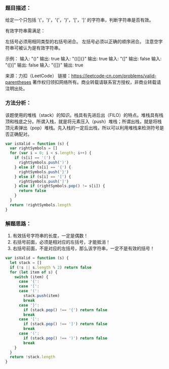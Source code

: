 ### 题目描述：

给定一个只包括 '('，')'，'{'，'}'，'['，']' 的字符串，判断字符串是否有效。

有效字符串需满足：

左括号必须用相同类型的右括号闭合。
左括号必须以正确的顺序闭合。
注意空字符串可被认为是有效字符串。

示例：
输入: "()"
输出: true
输入: "()[]{}"
输出: true
输入: "(]"
输出: false
输入: "([)]"
输出: false
输入: "{[]}"
输出: true

来源：力扣（LeetCode）
链接：https://leetcode-cn.com/problems/valid-parentheses
著作权归领扣网络所有。商业转载请联系官方授权，非商业转载请注明出处。

### 方法分析：

该题使用的堆栈（stack）的知识。栈具有先进后出（FILO）的特点。堆栈具有栈顶和栈底之分。所谓入栈，就是将元素压入（push）堆栈；所谓出栈，就是将栈顶元素弹出（pop）堆栈。先入栈的一定后出栈，所以可以利用堆栈来检测符号是否正确配对。

```js
var isValid = function (s) {
  var rightSymbols = []
  for (var i = 0; i < s.length; i++) {
    if (s[i] == '(') {
      rightSymbols.push(')')
    } else if (s[i] == '{') {
      rightSymbols.push('}')
    } else if (s[i] == '[') {
      rightSymbols.push(']')
    } else if (rightSymbols.pop() != s[i]) {
      return false
    }
  }
  return !rightSymbols.length
}
```

### 解题思路：

1. 有效括号字符串的长度，一定是偶数！
2. 右括号前面，必须是相对应的左括号，才能抵消！
3. 右括号前面，不是对应的左括号，那么该字符串，一定不是有效的括号！

```js
var isValid = function (s) {
  let stack = []
  if (!s || s.length % 2) return false
  for (let item of s) {
    switch (item) {
      case '{':
      case '[':
      case '(':
        stack.push(item)
        break
      case '}':
        if (stack.pop() !== '{') return false
        break
      case '[':
        if (stack.pop() !== ']') return false
        break
      case '(':
        if (stack.pop() !== ')') return false
        break
    }
  }
  return !stack.length
}
```
